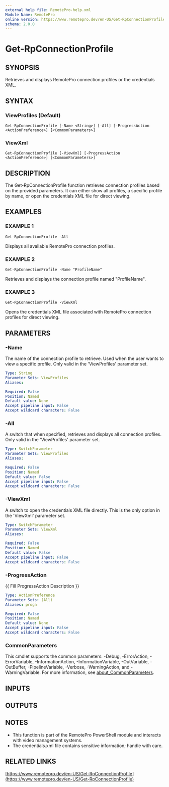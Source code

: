 ```yaml
---
external help file: RemotePro-help.xml
Module Name: RemotePro
online version: https://www.remotepro.dev/en-US/Get-RpConnectionProfile
schema: 2.0.0
---
```


# Get-RpConnectionProfile

## SYNOPSIS
Retrieves and displays RemotePro connection profiles or the credentials XML.

## SYNTAX

### ViewProfiles (Default)
```
Get-RpConnectionProfile [-Name <String>] [-All] [-ProgressAction <ActionPreference>] [<CommonParameters>]
```

### ViewXml
```
Get-RpConnectionProfile [-ViewXml] [-ProgressAction <ActionPreference>] [<CommonParameters>]
```

## DESCRIPTION
The Get-RpConnectionProfile function retrieves connection profiles based on
the provided parameters.
It can either show all profiles, a specific profile
by name, or open the credentials XML file for direct viewing.

## EXAMPLES

### EXAMPLE 1
```
Get-RpConnectionProfile -All
```

Displays all available RemotePro connection profiles.

### EXAMPLE 2
```
Get-RpConnectionProfile -Name "ProfileName"
```

Retrieves and displays the connection profile named "ProfileName".

### EXAMPLE 3
```
Get-RpConnectionProfile -ViewXml
```

Opens the credentials XML file associated with RemotePro connection
profiles for direct viewing.

## PARAMETERS

### -Name
The name of the connection profile to retrieve.
Used when the user wants to
view a specific profile.
Only valid in the 'ViewProfiles' parameter set.

```yaml
Type: String
Parameter Sets: ViewProfiles
Aliases:

Required: False
Position: Named
Default value: None
Accept pipeline input: False
Accept wildcard characters: False
```

### -All
A switch that when specified, retrieves and displays all connection profiles.
Only valid in the 'ViewProfiles' parameter set.

```yaml
Type: SwitchParameter
Parameter Sets: ViewProfiles
Aliases:

Required: False
Position: Named
Default value: False
Accept pipeline input: False
Accept wildcard characters: False
```

### -ViewXml
A switch to open the credentials XML file directly.
This is the only option
in the 'ViewXml' parameter set.

```yaml
Type: SwitchParameter
Parameter Sets: ViewXml
Aliases:

Required: False
Position: Named
Default value: False
Accept pipeline input: False
Accept wildcard characters: False
```

### -ProgressAction
{{ Fill ProgressAction Description }}

```yaml
Type: ActionPreference
Parameter Sets: (All)
Aliases: proga

Required: False
Position: Named
Default value: None
Accept pipeline input: False
Accept wildcard characters: False
```

### CommonParameters
This cmdlet supports the common parameters: -Debug, -ErrorAction, -ErrorVariable, -InformationAction, -InformationVariable, -OutVariable, -OutBuffer, -PipelineVariable, -Verbose, -WarningAction, and -WarningVariable. For more information, see [about_CommonParameters](http://go.microsoft.com/fwlink/?LinkID=113216).

## INPUTS

## OUTPUTS

## NOTES
- This function is part of the RemotePro PowerShell module and interacts
with video management systems.
- The credentials.xml file contains sensitive information; handle with care.

## RELATED LINKS

[https://www.remotepro.dev/en-US/Get-RpConnectionProfile](https://www.remotepro.dev/en-US/Get-RpConnectionProfile)

